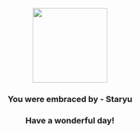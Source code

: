 <p align="center">
    <img src="https://raw.githubusercontent.com/PokeAPI/sprites/master/sprites/pokemon/120.png" width="150" height="150">
</p>
<h3 align="center">You were embraced by - <b>Staryu</b></h3>
<h3 align="center">Have a wonderful day!</h3>
